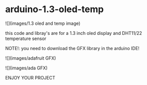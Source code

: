 # arduino-1.3-oled-temp
 
![](images/1.3 oled and temp image)

this code and libray's are for a 1.3 inch oled display and DHT11/22 temperature sensor 

NOTE!: you need to download the GFX library in the arduino IDE!

![](images/adafruit GFX)

![](images/ada GFX)



ENJOY YOUR PROJECT
